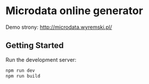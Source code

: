 # Microdata online generator

Demo strony: http://microdata.wyremski.pl/

## Getting Started

Run the development server:

```bash
npm run dev
npm run build
```